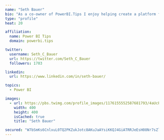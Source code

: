 ```yaml
---
name: "Seth Bauer"
bio: "As a co-owner of PowerBI.Tips I enjoy helping create a platform for new and advanced users alike to learn and expand their skills and get the most out of Power BI."
type: "profile"
heat: 20

affiliation:
  name: Power BI Tips
  domain: powerbi.tips

twitter:
  username: Seth_C_Bauer
  url: https://twitter.com/Seth_C_Bauer
  followers: 1703

linkedin:
  url: https://www.linkedin.com/in/seth-bauer/

topics:
  - Power BI

images:
  - url: https://pbs.twimg.com/profile_images/1176155552587681793/4aUcPKoe_400x400.jpg
    width: 400
    height: 400
    isCached: true
    title: "Seth Bauer"

secured: "W7bSmKs6CnlxuL0TQ2PKZukJotc8AKuJaAYsiKKQJ4GiATRRJeEsH08Nr7sZlYBAkaebd7IIozxU9m4ezh7Fcd/C2BoSuJolR9zKouSqN24WChfShzIOKU0UQOiDGNSsV9+Ifwj1NrYgHoDSFUAcoVXiyHaUpCpP74b8kgtH+YH2T+ErspYPlaGVCcYUhY8/OeHSi5KxnxtsFoAYv1lg5+JM5hYJRWX9GOVhrhRVz6OxmYKitqj4G0RJAqJYkCTZR3LWHL5WuRHOQFdO4L4rWRqOXh+TftAjaHSGXLJi1EwYfSvpgyHVcJRBMQqHn0c28EJNZFWDGZSk9lCKIeTCE0oPVJHFbpMu5z1vdQg+Rh5pkkoAGXmvEU2d94myv4rcvPI7x3hua9PWD9vEq4vpiJbcF5BCdq+wVMQyj3Hu3HY=;bN++vz3r8UNNbcs/4SGU8w=="
---
```



